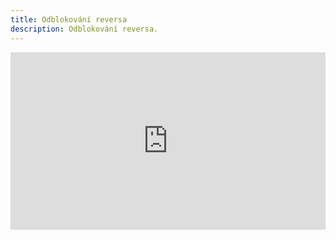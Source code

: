 ```yaml
---
title: Odblokování reversa
description: Odblokování reversa.
---
```


<div style="position: relative; width: 100%; padding-bottom: 56.25%">
<iframe src="https://www.youtube.com/embed/zGs-y0r6RQg" 
        title="Odblokování reversa" frameborder="0" allowfullscreen
        allow="accelerometer; autoplay; clipboard-write; encrypted-media; gyroscope; picture-in-picture" 
        style="position: absolute; width: 100%; height: 100%;">
</iframe>
</div>